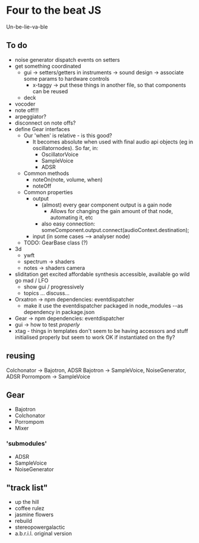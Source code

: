 # Four to the beat JS

Un-be-lie-va-ble

## To do

- noise generator dispatch events on setters
- get something coordinated
	- gui
		-> setters/getters in instruments
		-> sound design
		-> associate some params to hardware controls
		- x-taggy -> put these things in another file, so that components can be reused
	- deck
- vocoder
- note off!!!
- arpeggiator?
- disconnect on note offs?
- define Gear interfaces
	- Our 'when' is relative - is this good?
		- It becomes absolute when used with final audio api objects (eg in oscillatornodes). So far, in:
			- OscillatorVoice
			- SampleVoice
			- ADSR
	- Common methods
		- noteOn(note, volume, when)
		- noteOff
	- Common properties
		- output
			- (almost) every gear component output is a gain node
				- Allows for changing the gain amount of that node, automating it, etc
			- also easy connection:
				someComponent.output.connect(audioContext.destination);
		- input (in some cases --> analyser node)
	- TODO: GearBase class (?)
- 3d
	- ywft
	- spectrum -> shaders
	- notes -> shaders
		camera
- sliditation
	get excited
		affordable synthesis
		accessible, available
	go wild
	go mad / LFO
	- show gui / progressively
	- topics
		... discuss...
- Orxatron -> npm
	dependencies: eventdispatcher
	- make it use the eventdispatcher packaged in node_modules --as dependency in package.json
- Gear -> npm
	dependencies: eventdispatcher
- gui -> how to test *properly*
- xtag - things in templates don't seem to be having accessors and stuff initialised properly but seem to work OK if instantiated on the fly?

## reusing

Colchonator -> Bajotron, ADSR
Bajotron -> SampleVoice, NoiseGenerator, ADSR
Porrompom -> SampleVoice

## Gear

- Bajotron
- Colchonator
- Porrompom
- Mixer

### 'submodules'

- ADSR
- SampleVoice
- NoiseGenerator

## "track list"

- up the hill
- coffee rulez
- jasmine flowers
- rebuild
- stereopowergalactic
- a.b.r.i.l. original version
